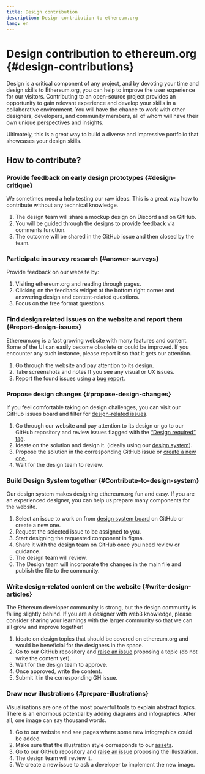 ```yaml
---
title: Design contribution
description: Design contribution to ethereum.org
lang: en
---
```


# Design contribution to ethereum.org {#design-contributions}

Design is a critical component of any project, and by devoting your time and design skills to Ethereum.org, you can help to improve the user experience for our visitors. Contributing to an open-source project provides an opportunity to gain relevant experience and develop your skills in a collaborative environment. You will have the chance to work with other designers, developers, and community members, all of whom will have their own unique perspectives and insights.

Ultimately, this is a great way to build a diverse and impressive portfolio that showcases your design skills.

## How to contribute?

### <Emoji text=":one:" size={1} /> Provide feedback on early design prototypes {#design-critique}

We sometimes need a help testing our raw ideas. This is a great way how to contribute without any technical knowledge.

1. The design team will share a mockup design on Discord and on GitHub.
2. You will be guided through the designs to provide feedback via comments function.
3. The outcome will be shared in the GitHub issue and then closed by the team.

### <Emoji text=":two:" size={1} /> Participate in survey research {#answer-surveys}

Provide feedback on our website by:

1. Visiting ethereum.org and reading through pages.
2. Clicking on the feedback widget at the bottom right corner and answering design and content-related questions.
3. Focus on the free format questions.

### <Emoji text=":three:" size={1} /> Find design related issues on the website and report them {#report-design-issues}

Ethereum.org is a fast growing website with many features and content. Some of the UI can easily become obsolete or could be improved. If you encounter any such instance, please report it so that it gets our attention.

1. Go through the website and pay attention to its design.
2. Take screenshots and notes If you see any visual or UX issues.
3. Report the found issues using a [bug report](https://github.com/ethereum/ethereum-org-website/issues/new/choose).

### <Emoji text=":four:" size={1} /> Propose design changes {#propose-design-changes}

If you feel comfortable taking on design challenges, you can visit our GitHub issues board and filter for [design-related issues](https://github.com/ethereum/ethereum-org-website/labels/design%20required%20%F0%9F%8E%A8).

1. Go through our website and pay attention to its design or go to our GitHub repository and review issues flagged with the [“Design required” tag](https://github.com/ethereum/ethereum-org-website/labels/design%20required%20%F0%9F%8E%A8).
2. Ideate on the solution and design it. (ideally using our [design system](https://www.figma.com/community/file/1134414495420383395)).
3. Propose the solution in the corresponding GitHub issue or [create a new one.](https://github.com/ethereum/ethereum-org-website/issues/new?assignees=&labels=feature+%3Asparkles%3A&template=feature_request.yaml&title=Feature+request)
4. Wait for the design team to review.

### <Emoji text=":five:" size={1} /> Build Design System together {#Contribute-to-design-system}

Our design system makes designing ethereum.org fun and easy. If you are an experienced designer, you can help us prepare many components for the website.

1. Select an issue to work on from [design system board](https://github.com/ethereum/ethereum-org-website/labels/design%20system) on GitHub or create a new one.
2. Request the selected issue to be assigned to you.
3. Start designing the requested component in figma.
4. Share it with the design team on GitHub once you need review or guidance.
5. The design team will review.
6. The Design team will incorporate the changes in the main file and publish the file to the community.

### <Emoji text=":six:" size={1} /> Write design-related content on the website {#write-design-articles}

The Ethereum developer community is strong, but the design community is falling slightly behind. If you are a designer with web3 knowledge, please consider sharing your learnings with the larger community so that we can all grow and improve together!

1. Ideate on design topics that should be covered on ethereum.org and would be beneficial for the designers in the space.
2. Go to our GitHub repository and [raise an issue](https://github.com/ethereum/ethereum-org-website/issues/new) proposing a topic (do not write the content yet).
3. Wait for the design team to approve.
4. Once approved, write the content.
5. Submit it in the corresponding GH issue.

### <Emoji text=":seven:" size={1} /> Draw new illustrations {#prepare-illustrations}

Visualisations are one of the most powerful tools to explain abstract topics. There is an enormous potential by adding diagrams and infographics. After all, one image can say thousand words.

1. Go to our website and see pages where some new infographics could be added.
2. Make sure that the illustration style corresponds to our [assets](https://ethereum.org/en/assets/).
3. Go to our GitHub repository and [raise an issue](https://github.com/ethereum/ethereum-org-website/issues/new) proposing the illustration.
4. The design team will review it.
5. We create a new issue to ask a developer to implement the new image.
